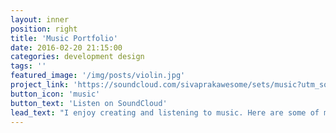 ```yaml
---
layout: inner
position: right
title: 'Music Portfolio'
date: 2016-02-20 21:15:00
categories: development design
tags: ''
featured_image: '/img/posts/violin.jpg'
project_link: 'https://soundcloud.com/sivaprakawesome/sets/music?utm_source=clipboard&utm_medium=text&utm_campaign=social_sharing'
button_icon: 'music'
button_text: 'Listen on SoundCloud'
lead_text: "I enjoy creating and listening to music. Here are some of my recordings."
---
```

